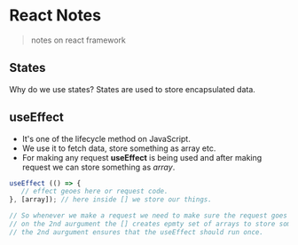 # React Notes

> notes on react framework

## States

Why do we use states? States are used to store encapsulated data. 

## useEffect 
 - It's one of the lifecycle method on JavaScript. 
 - We use it to fetch data, store something as array etc. 
 - For making any request **useEffect** is being used and after making request we can store something as _array_.
 ```js
 useEffect (() => {
 	// effect geoes here or request code. 
 }, [array]); // here inside [] we store our things.

 // So whenever we make a request we need to make sure the request goes once. 
 // on the 2nd aurgument the [] creates epmty set of arrays to store something. 
 // the 2nd aurgument ensures that the useEffect should run once. 
 ```